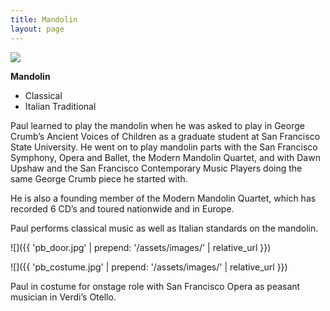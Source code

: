 ```yaml
---
title: Mandolin
layout: page
---
```


<div class="side-block" markdown=1>

<img src="{{ 'pb_head_tux.png' | prepend: '/assets/images/' | relative_url }}">

**Mandolin**

- Classical
- Italian Traditional

</div>

Paul learned to play the mandolin when he was asked to play in George Crumb’s Ancient Voices of Children as a graduate student at San Francisco State University. He went on to play mandolin parts with the San Francisco Symphony, Opera and Ballet, the Modern Mandolin Quartet, and with Dawn Upshaw and the San Francisco Contemporary Music Players doing the same George Crumb piece he started with.

He is also a founding member of the Modern Mandolin Quartet, which has recorded 6 CD’s and toured nationwide and in Europe.

Paul performs classical music as well as Italian standards on the mandolin.

![]({{ 'pb_door.jpg' | prepend: '/assets/images/' | relative_url }})

![]({{ 'pb_costume.jpg' | prepend: '/assets/images/' | relative_url }})

Paul in costume for onstage role with San Francisco Opera as peasant musician in Verdi’s Otello.


